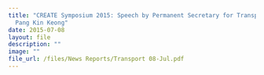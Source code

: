 ```yaml
---
title: "CREATE Symposium 2015: Speech by Permanent Secretary for Transport Mr
  Pang Kin Keong"
date: 2015-07-08
layout: file
description: ""
image: ""
file_url: /files/News Reports/Transport 08-Jul.pdf
---
```


